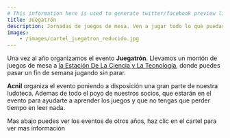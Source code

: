 ```yaml
---
# This information here is used to generate twitter/facebook preview links
title: Juegatrón
description: Jornadas de juegos de mesa. Ven a jugar todo lo que puedas!
images: 
    - /images/cartel_juegatron_reducido.jpg
---
```


Una vez al año organizamos el evento **Juegatrón**. Llevamos un montón de juegos de mesa a [la Estación De La Ciencia y La Tecnología](https://laestacioncyt.es/formacion/actividades/juegatron/), donde puedes pasar un fin de semana jugando sin parar.

**Acnil** organiza el evento poniendo a disposición una gran parte de nuestra ludoteca. Ademas de todo el poyo de nuestros socios, que estarán en el evento para ayudarte a aprender los juegos y que no tengas que perder tiempo en leer nada.

Mas abajo puedes ver los eventos de otros años, haz clic en el cartel para ver mas información